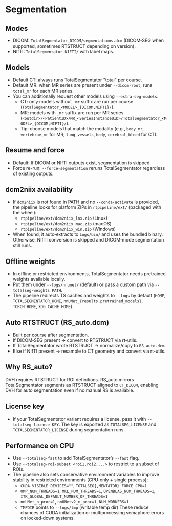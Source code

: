 # Segmentation

## Modes
- DICOM: `TotalSegmentator_DICOM/segmentations.dcm` (DICOM‑SEG when supported, sometimes RTSTRUCT depending on version).
- NIfTI: `TotalSegmentator_NIFTI/` with label maps.

## Models
- Default CT: always runs TotalSegmentator "total" per course.
- Default MR: when MR series are present under `--dicom-root`, runs `total_mr` for each MR series.
- You can additionally request other models using `--extra-seg-models`.
  - CT: only models without `_mr` suffix are run per course (`TotalSegmentator_<MODEL>_{DICOM,NIFTI}/`).
  - MR: models with `_mr` suffix are run per MR series (`<outdir>/<PatientID>/MR_<SeriesInstanceUID>/TotalSegmentator_<MODEL>_{DICOM,NIFTI}/`).
  - Tip: choose models that match the modality (e.g., `body_mr`, `vertebrae_mr` for MR; `lung_vessels`, `body`, `cerebral_bleed` for CT).

## Resume and force
- Default: If DICOM or NIfTI outputs exist, segmentation is skipped.
- Force re-run: `--force-segmentation` reruns TotalSegmentator regardless of existing outputs.

## dcm2niix availability
- If `dcm2niix` is not found in PATH and no `--conda-activate` is provided, the pipeline looks for platform ZIPs in `rtpipeline/ext/` (packaged with the wheel):
  - `rtpipeline/ext/dcm2niix_lnx.zip` (Linux)
  - `rtpipeline/ext/dcm2niix_mac.zip` (macOS)
  - `rtpipeline/ext/dcm2niix_win.zip` (Windows)
- When found, it auto‑extracts to `Logs/bin/` and uses the bundled binary. Otherwise, NIfTI conversion is skipped and DICOM‑mode segmentation still runs.

## Offline weights
- In offline or restricted environments, TotalSegmentator needs pretrained weights available locally.
- Put them under `--logs/nnunet/` (default) or pass a custom path via `--totalseg-weights PATH`.
- The pipeline redirects TS caches and weights to `--logs` by default (`HOME`, `TOTALSEGMENTATOR_HOME`, `nnUNet_{results,pretrained_models}`, `TORCH_HOME`, `XDG_CACHE_HOME`).

## Auto RTSTRUCT (RS_auto.dcm)
- Built per course after segmentation.
- If DICOM‑SEG present → convert to RTSTRUCT via rt-utils.
- If TotalSegmentator wrote RTSTRUCT → normalize/copy to `RS_auto.dcm`.
- Else if NIfTI present → resample to CT geometry and convert via rt-utils.

## Why RS_auto?
DVH requires RTSTRUCT for ROI definitions. RS_auto mirrors TotalSegmentator segments as RTSTRUCT aligned to `CT_DICOM`, enabling DVH for auto segmentation even if no manual RS is available.

## License key
- If your TotalSegmentator variant requires a license, pass it with `--totalseg-license KEY`. The key is exported as `TOTALSEG_LICENSE` and `TOTALSEGMENTATOR_LICENSE` during segmentation runs.
## Performance on CPU
- Use `--totalseg-fast` to add TotalSegmentator’s `--fast` flag.
- Use `--totalseg-roi-subset <roi1,roi2,...>` to restrict to a subset of ROIs.
- The pipeline also sets conservative environment variables to improve stability in restricted environments (CPU‑only + single process):
  - `CUDA_VISIBLE_DEVICES=""`, `TOTALSEG{,MENTATOR}_FORCE_CPU=1`
  - `OMP_NUM_THREADS=1`, `MKL_NUM_THREADS=1`, `OPENBLAS_NUM_THREADS=1`, `ITK_GLOBAL_DEFAULT_NUMBER_OF_THREADS=1`
  - `nnUNet_n_proc=1`, `nnUNetv2_n_proc=1`, `NUM_WORKERS=1`
  - `TMPDIR` points to `--logs/tmp` (writable temp dir)
  These reduce chances of CUDA initialization or multiprocessing semaphore errors on locked‑down systems.
